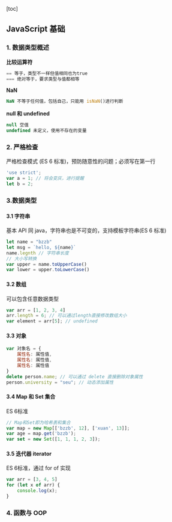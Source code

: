[toc]

## JavaScript 基础

### 1. 数据类型概述

**比较运算符**

``` javascript
== 等于，类型不一样但值相同也为true
=== 绝对等于，要求类型与值都相等
```

**NaN**

``` javascript
NaN 不等于任何值，包括自己，只能用 isNaN()进行判断
```

**null 和 undefined**

``` javascript
null 空值
undefined 未定义，使用不存在的变量
```

### 2. 严格检查

严格检查模式 (ES 6 标准)，预防随意性的问题；必须写在第一行

``` javascript
'use strict';
var a = 1; // 将会变灰，进行提醒
let b = 2;
```



### 3.数据类型

#### 3.1 字符串

基本 API 同 java，字符串也是不可变的，支持模板字符串(ES 6 标准)

``` javascript
let name = "bzzb"
let msg = `hello, ${name}`
name.legnth // 字符串长度
// 大小写转换
var upper = name.toUpperCase()
var lower = upper.toLowerCase()
```

#### 3.2 数组

可以包含任意数据类型

``` javascript
var arr = [1, 2, 3, 4]
arr.length = 6; // 可以通过length直接修改数组大小
var element = arr[5]; // undefined
```

#### 3.3 对象

``` javascript
var 对象名 = {
    属性名: 属性值,
    属性名: 属性值,
    属性名: 属性值
}
delete person.name; // 可以通过 delete 直接删除对象属性
person.university = "seu"; // 动态添加属性
```

#### 3.4 Map 和 Set 集合

ES 6标准

``` javascript
// Map和Set即为哈希表和集合
var map = new Map[['bzzb', 12], ['xuan', 13]];
var age = map.get('bzzb');
var set = new Set([1, 1, 1, 2, 3]);
```

#### 3.5 迭代器 iterator

ES 6标准，通过 for of 实现

``` javascript
var arr = [3, 4, 5]
for (let x of arr) {
    console.log(x);
}
```

### 4. 函数与 OOP







